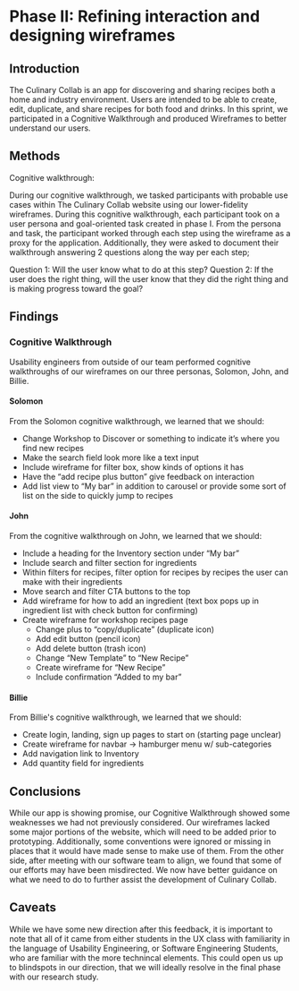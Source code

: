 # Phase II: Refining interaction and designing wireframes

## Introduction

The Culinary Collab is an app for discovering and sharing recipes both a home and industry environment. Users are intended to be able to create, edit, duplicate, and share recipes for both food and drinks. In this sprint, we participated in a Cognitive Walkthrough and produced Wireframes to better understand our users.

## Methods

Cognitive walkthrough:

During our cognitive walkthrough, we tasked participants with probable use cases within The Culinary Collab website using our lower-fidelity wireframes. During this cognitive walkthrough, each participant took on a user persona and goal-oriented task created in phase I. From the persona and task, the participant worked through each step using the wireframe as a proxy for the application. Additionally, they were asked to document their walkthrough answering 2 questions along the way per each step;

Question 1: Will the user know what to do at this step? Question 2: If the user does the right thing, will the user know that they did the right thing and is making progress toward the goal?

## Findings

### Cognitive Walkthrough
Usability engineers from outside of our team performed cognitive walkthroughs of our wireframes on our three personas, Solomon, John, and Billie.

#### Solomon
From the Solomon cognitive walkthrough, we learned that we should:
- Change Workshop to Discover or something to indicate it’s where you find new recipes
- Make the search field look more like a text input
- Include wireframe for filter box, show kinds of options it has
- Have the “add recipe plus button” give feedback on interaction
- Add list view to “My bar” in addition to carousel or provide some sort of list on the side to quickly jump to recipes

#### John
From the cognitive walkthrough on John, we learned that we should:
- Include a heading for the Inventory section under “My bar”
- Include search and filter section for ingredients
- Within filters for recipes, filter option for recipes by recipes the user can make with their ingredients
- Move search and filter CTA buttons to the top
- Add wireframe for how to add an ingredient (text box pops up in ingredient list with check button for confirming)
- Create wireframe for workshop recipes page
    - Change plus to “copy/duplicate” (duplicate icon)
    - Add edit button (pencil icon)
    - Add delete button (trash icon)
    - Change “New Template” to “New Recipe”
    - Create wireframe for “New Recipe”
    - Include confirmation “Added to my bar”

#### Billie
From Billie's cognitive walkthrough, we learned that we should:
- Create login, landing, sign up pages to start on (starting page unclear)
- Create wireframe for navbar -> hamburger menu w/ sub-categories
- Add navigation link to Inventory
- Add quantity field for ingredients

## Conclusions

While our app is showing promise, our Cognitive Walkthrough showed some weaknesses we had not previously considered. Our wireframes lacked some major portions of the website, which will need to be added prior to prototyping. Additionally, some conventions were ignored or missing in places that it would have made sense to make use of them. From the other side, after meeting with our software team to align, we found that some of our efforts may have been misdirected. We now have better guidance on what we need to do to further assist the development of Culinary Collab.

## Caveats

While we have some new direction after this feedback, it is important to note that all of it came from either students in the UX class with familiarity in the language of Usability Engineering, or Software Engineering Students, who are familiar with the more technincal elements. This could open us up to blindspots in our direction, that we will ideally resolve in the final phase with our research study.

